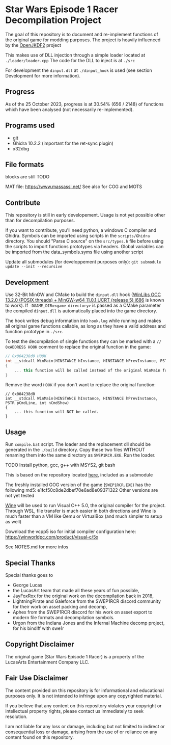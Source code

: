 # Star Wars Episode 1 Racer Decompilation Project

The goal of this repository is to document and re-implement functions of the original game for modding purposes.
The project is heavily influenced by the [OpenJKDF2](https://github.com/shinyquagsire23/OpenJKDF2) project

This makes use of DLL injection through a simple loader located at `./loader/loader.cpp`
The code for the DLL to inject is at `./src`

For development the `dinput.dll` at `./dinput_hook` is used (see section Development for more information).

## Progress
As of the 25 October 2023, progress is at 30.54% (656 / 2148) of functions which have been analysed (not necessarily re-implemented).

## Programs used
- git
- Ghidra 10.2.2 (important for the ret-sync plugin)
- x32dbg

## File formats
blocks are still TODO

MAT file: https://www.massassi.net/
See also for COG and MOTS

## Contribute
This repository is still in early developement. Usage is not yet possible other than for decompilation purposes.

If you want to contribute, you'll need python, a windows C compiler and Ghidra.
Symbols can be imported using scripts in the `scripts/Ghidra` directory. You should "Parse C source" on the `src/types.h` file
before using the scripts to import functions prototypes via headers. Global variables can be imported from the
data_symbols.syms file using another script

Update all submodules (for developpement purposes only):
`git submodule update --init --recursive`

## Development

Use 32-Bit MinGW and CMake to build the `dinput.dll` hook ([WinLibs GCC 13.2.0 (POSIX threads) + MinGW-w64 11.0.1 UCRT (release 5) i686](https://github.com/brechtsanders/winlibs_mingw/releases/tag/13.2.0posix-17.0.6-11.0.1-ucrt-r5) is known to work). If `-DGAME_DIR=<game directory>` is passed as a CMake parameter the compiled `dinput.dll` is automatically placed into the game directory. 

The hook writes debug information into `hook.log` while running and makes all original game functions callable, as long as they have a valid address and function prototype in `./src`. 

To test the decompilation of single functions they can be marked with a `// 0xADDRESS HOOK` comment to replace the original function in the game:  

```cpp
// 0x004238d0 HOOK
int __stdcall WinMain(HINSTANCE hInstance, HINSTANCE hPrevInstance, PSTR pCmdLine, int nCmdShow)
{
    ... this function will be called instead of the original WinMain function.
}
```

Remove the word `HOOK` if you don't want to replace the original function:

```
// 0x004238d0
int __stdcall WinMain(HINSTANCE hInstance, HINSTANCE hPrevInstance, PSTR pCmdLine, int nCmdShow)
{
    ... this function will NOT be called.
}
```

## Usage

Run `compile.bat` script. The loader and the replacement dll should be generated in the `./build` directory. Copy these two files WITHOUT renaming them into the same directory as `SWEP1RCR.EXE`. Run the loader.

TODO Install python, gcc, g++ with MSYS2, git bash


This is based on the repository located [here](https://github.com/OpenSWE1R/swe1r-re.git), included as a submodule

The freshly installed GOG version of the game (`SWEP1RCR.EXE`) has the following md5: e1fcf50c8de2dbef70e6ad8e09371322
Other versions are not yet tested

[Wine](https://www.winehq.org/) will be used to run Visual C++ 5.0, the original compiler for the project. Through WSL, file transfer is much easier in both directions and Wine is much faster than a VM like Qemu or VirtualBox (and much simpler to setup as well)

Download the vcpp5 iso for initial compiler configuration here: https://winworldpc.com/product/visual-c/5x

See NOTES.md for more infos

## Special Thanks
Special thanks goes to
- George Lucas
- the LucasArt team that made all these years of fun possible,
- JayFoxRox for the original work on the decompilation back in 2018,
- LightningPirate and Galeforce from the SWEP1RCR discord community for their work on asset packing and decomp,
- Aphex from the SWEP1RCR discord for his work on asset export to modern file formats and decompilation symbols.
- Urgon from the Indiana Jones and the Infernal Machine decomp project, for his bindiff with swe1r

## Copyright Disclaimer
The original game (Star Wars Episode 1 Racer) is a property of the LucasArts Entertainment Company LLC.

## Fair Use Disclaimer
The content provided on this repository is for informational and educational purposes only. It is not intended to infringe upon any copyrighted material.

If you believe that any content on this repository violates your copyright or intellectual property rights, please contact us immediately to seek resolution.

I am not liable for any loss or damage, including but not limited to indirect or consequential loss or damage, arising from the use of or reliance on any content found on this repository.
